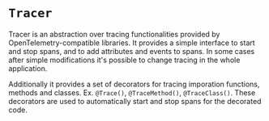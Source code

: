 # `Tracer`

Tracer is an abstraction over tracing functionalities provided by OpenTelemetry-compatible libraries. It provides a
simple interface to start and stop spans, and to add attributes and events to spans. In some cases after simple
modifications it's possible to change tracing in the whole application.

Additionally it provides a set of decorators for tracing imporation functions, methods and classes. Ex. `@Trace()`,
`@TraceMethod()`, `@TraceClass()`. These decorators are used to automatically start and stop spans for the decorated
code.